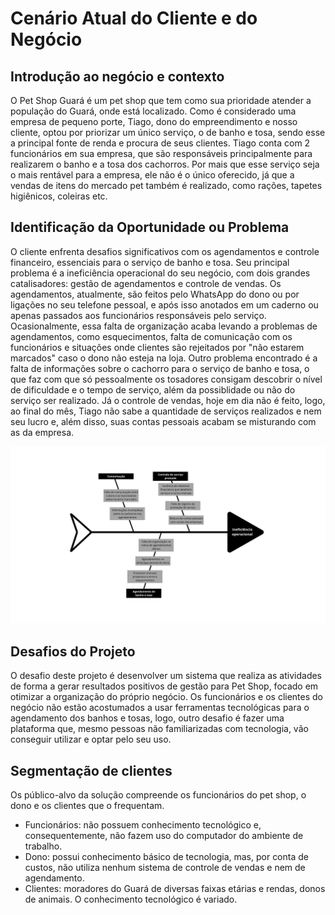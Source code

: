 # Cenário Atual do Cliente e do Negócio

##  Introdução ao negócio e contexto

O Pet Shop Guará é um pet shop que tem como sua prioridade atender a população do Guará, onde está localizado. Como é considerado uma empresa de pequeno porte, Tiago, dono do empreendimento e nosso cliente, optou por priorizar um único serviço, o de banho e tosa, sendo esse a principal fonte de renda e procura de seus clientes. Tiago conta com 2 funcionários em sua empresa, que são responsáveis principalmente para realizarem o banho e a tosa dos cachorros. Por mais que esse serviço seja o mais rentável para a empresa, ele não é o único oferecido, já que a vendas de itens do mercado pet também é realizado, como rações, tapetes higiênicos, coleiras etc. 

## Identificação da Oportunidade ou Problema

O cliente enfrenta desafios significativos com os agendamentos e controle financeiro, essenciais para o serviço de banho e tosa. Seu principal problema é a ineficiência operacional do seu negócio, com dois grandes catalisadores: gestão de agendamentos e controle de vendas. Os agendamentos, atualmente, são feitos pelo WhatsApp do dono ou por ligações no seu telefone pessoal, e após isso anotados em um caderno ou apenas passados aos funcionários responsáveis pelo serviço. Ocasionalmente, essa falta de organização acaba levando a problemas de agendamentos, como esquecimentos, falta de comunicação com os funcionários e situações onde clientes são rejeitados por "não estarem marcados" caso o dono não esteja na loja. Outro problema encontrado é a falta de informações sobre o cachorro para o serviço de banho e tosa, o que faz com que só pessoalmente os tosadores consigam descobrir o nível de dificuldade e o tempo de serviço, além da possiblidade ou não do serviço ser realizado. Já o controle de vendas, hoje em dia não é feito, logo, ao final do mês, Tiago não sabe a quantidade de serviços realizados e nem seu lucro e, além disso, suas contas pessoais acabam se misturando com as da empresa.

 
 ![Texto alternativo](../assets/imgs/diagrama.png)
 

## Desafios do Projeto

O desafio deste projeto é desenvolver um sistema que realiza as atividades de forma a gerar resultados positivos de gestão para Pet Shop, focado em otimizar a organização do próprio negócio. Os funcionários e os clientes do negócio não estão acostumados a usar ferramentas tecnológicas para o agendamento dos banhos e tosas, logo, outro desafio é fazer uma plataforma que, mesmo pessoas não familiarizadas com tecnologia, vão conseguir utilizar e optar pelo seu uso.

## Segmentação de clientes 

Os público-alvo da solução compreende os funcionários do pet shop, o dono e os clientes que o frequentam.

* Funcionários: não possuem conhecimento tecnológico e, consequentemente, não fazem uso do computador do ambiente de trabalho.
* Dono: possui conhecimento básico de tecnologia, mas, por conta de custos, não utiliza nenhum sistema de controle de vendas e nem de agendamento.
* Clientes: moradores do Guará de diversas faixas etárias e rendas, donos de animais. O conhecimento tecnológico é variado.
